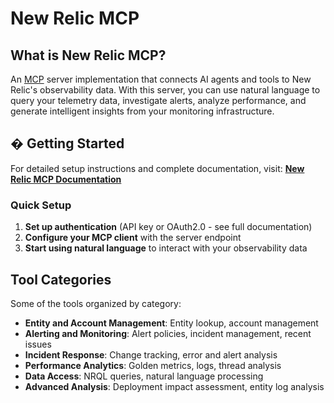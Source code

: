 # New Relic MCP

## What is New Relic MCP?

An [MCP](https://modelcontextprotocol.io) server implementation that connects AI agents and tools to New Relic's observability data. With this server, you can use natural language to query your telemetry data, investigate alerts, analyze performance, and generate intelligent insights from your monitoring infrastructure.

## � Getting Started

For detailed setup instructions and complete documentation, visit: **[New Relic MCP Documentation](https://docs.newrelic.com/docs/agentic-ai/mcp/overview)**

### Quick Setup

1. **Set up authentication** (API key or OAuth2.0 - see full documentation)
2. **Configure your MCP client** with the server endpoint
3. **Start using natural language** to interact with your observability data

## Tool Categories

Some of the tools organized by category:
- **Entity and Account Management**: Entity lookup, account management
- **Alerting and Monitoring**: Alert policies, incident management, recent issues 
- **Incident Response**: Change tracking, error and alert analysis
- **Performance Analytics**: Golden metrics, logs, thread analysis
- **Data Access**: NRQL queries, natural language processing
- **Advanced Analysis**: Deployment impact assessment, entity log analysis